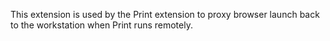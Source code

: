This extension is used by the Print extension to proxy browser launch back to the workstation when Print runs remotely.